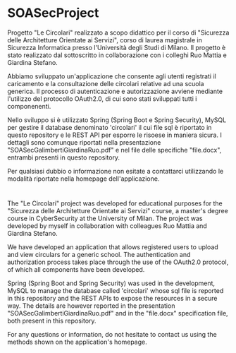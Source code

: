 # SOASecProject

Progetto "Le Circolari" realizzato a scopo didattico per il corso di "Sicurezza delle Architetture Orientate ai Servizi", corso di laurea magistrale in Sicurezza Informatica presso l'Università degli Studi di Milano. Il progetto è stato realizzato dal sottoscritto in collaborazione con i colleghi Ruo Mattia e Giardina Stefano. 

Abbiamo sviluppato un'applicazione che consente agli utenti registrati il caricamento e la consultazione delle circolari relative ad una scuola generica. Il processo di autenticazione e autorizzazione avviene mediante l'utilizzo del protocollo OAuth2.0, di cui sono stati sviluppati tutti i componenenti. 

Nello sviluppo si è utilizzato Spring (Spring Boot e Spring Security), MySQL per gestire il database denominato 'circolari' il cui file sql è riportato in questo repository e le REST API per esporre le risoese in maniera sicura. I dettagli sono comunque riportati nella presentazione "SOASecGalimbertiGiardinaRuo.pdf" e nel file delle specifiche "file.docx", entrambi presenti in questo repository.

Per qualsiasi dubbio o informazione non esitate a contattarci utilizzando le modalità riportate nella homepage dell'applicazione.

#

The "Le Circolari" project was developed for educational purposes for the "Sicurezza delle Architetture Orientate ai Servizi" course, a master's degree course in CyberSecurity at the University of Milan. The project was developed by myself in collaboration with colleagues Ruo Mattia and Giardina Stefano.

We have developed an application that allows registered users to upload and view circulars for a generic school. The authentication and authorization process takes place through the use of the OAuth2.0 protocol, of which all components have been developed.

Spring (Spring Boot and Spring Security) was used in the development, MySQL to manage the database called 'circolari' whose sql file is reported in this repository and the REST APIs to expose the resources in a secure way. The details are however reported in the presentation "SOASecGalimbertiGiardinaRuo.pdf" and in the "file.docx" specification file, both present in this repository.

For any questions or information, do not hesitate to contact us using the methods shown on the application's homepage.

